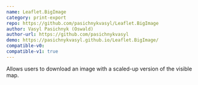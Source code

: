 ```yaml
---
name: Leaflet.BigImage
category: print-export
repo: https://github.com/pasichnykvasyl/Leaflet.BigImage
author: Vasyl Pasichnyk (Oswald)
author-url: https://github.com/pasichnykvasyl
demo: https://pasichnykvasyl.github.io/Leaflet.BigImage/
compatible-v0:
compatible-v1: true
---
```


Allows users to download an image with a scaled-up version of the visible map.
